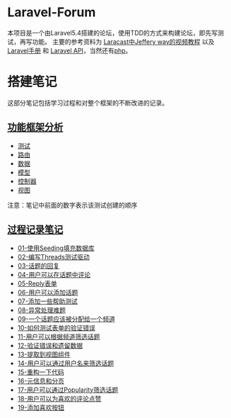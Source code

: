 # Laravel-Forum
本项目是一个由Laravel5.4搭建的论坛，使用TDD的方式来构建论坛，即先写测试，再写功能。
主要的参考资料为 [Laracast中Jeffery way的视频教程](https://laracasts.com/series/lets-build-a-forum-with-laravel) 以及 [Laravel手册](https://laravel.com/docs/5.4) 和 [Laravel API](http://devdocs.io/laravel~5.4/)，当然还有[php](http://php.net)。

# 搭建笔记
这部分笔记包括学习过程和对整个框架的不断改进的记录。

## [功能框架分析](https://github.com/Gijera/Laravel-Forum/tree/master/论坛搭建笔记/论坛总图分析)
* [测试](https://github.com/Gijera/Laravel-Forum/blob/master/论坛搭建笔记/论坛总图分析/测试.md)
* [路由](https://github.com/Gijera/Laravel-Forum/blob/master/论坛搭建笔记/论坛总图分析/路由.md)
* [数据](https://github.com/Gijera/Laravel-Forum/blob/master/论坛搭建笔记/论坛总图分析/数据.md)
* [模型](https://github.com/Gijera/Laravel-Forum/blob/master/论坛搭建笔记/论坛总图分析/模型.md)
* [控制器](https://github.com/Gijera/Laravel-Forum/blob/master/论坛搭建笔记/论坛总图分析/控制器.md)
* [视图](https://github.com/Gijera/Laravel-Forum/blob/master/论坛搭建笔记/论坛总图分析/视图.md)

注意：笔记中前面的数字表示该测试创建的顺序

## [过程记录笔记](https://github.com/Gijera/Laravel-Forum/tree/master/论坛搭建笔记/搭建过程笔记)
* [01-使用Seeding填充数据库](https://github.com/Gijera/Laravel-Forum/blob/master/论坛搭建笔记/搭建过程笔记/01-使用Seeding填充数据库.md)
* [02-编写Threads测试驱动](https://github.com/Gijera/Laravel-Forum/blob/master/论坛搭建笔记/搭建过程笔记/02-编写Threads测试驱动.md)
* [03-话题的回复](https://github.com/Gijera/Laravel-Forum/blob/master/论坛搭建笔记/搭建过程笔记/03-话题的回复.md)
* [04-用户可以在话题中评论](https://github.com/Gijera/Laravel-Forum/blob/master/论坛搭建笔记/搭建过程笔记/04-用户可以在话题中评论.md)
* [05-Reply表单](https://github.com/Gijera/Laravel-Forum/blob/master/论坛搭建笔记/搭建过程笔记/05-Reply表单.md)
* [06-用户可以添加话题](https://github.com/Gijera/Laravel-Forum/blob/master/论坛搭建笔记/搭建过程笔记/06-用户可以添加话题.md)
* [07-添加一些帮助测试](https://github.com/Gijera/Laravel-Forum/blob/master/论坛搭建笔记/搭建过程笔记/07-添加一些帮助测试.md)
* [08-异常处理难题](https://github.com/Gijera/Laravel-Forum/blob/master/论坛搭建笔记/搭建过程笔记/08-异常处理难题.md)
* [09-一个话题应该被分配给一个频道](https://github.com/Gijera/Laravel-Forum/blob/master/论坛搭建笔记/搭建过程笔记/09-一个话题应该被分配给一个频道.md)
* [10-如何测试表单的验证错误](https://github.com/Gijera/Laravel-Forum/blob/master/论坛搭建笔记/搭建过程笔记/10-如何测试表单的验证错误.md)
* [11-用户可以根据频道筛选话题](https://github.com/Gijera/Laravel-Forum/blob/master/论坛搭建笔记/搭建过程笔记/11-用户可以根据频道筛选话题.md)
* [12-验证错误和遗留数据](https://github.com/Gijera/Laravel-Forum/blob/master/论坛搭建笔记/搭建过程笔记/12-验证错误和遗留数据.md)
* [13-提取到视图组件](https://github.com/Gijera/Laravel-Forum/blob/master/论坛搭建笔记/搭建过程笔记/13-提取到视图组件.md)
* [14-用户可以通过用户名来筛选话题](https://github.com/Gijera/Laravel-Forum/blob/master/论坛搭建笔记/搭建过程笔记/14-用户可以通过用户名来筛选话题.md)
* [15-重构一下代码](https://github.com/Gijera/Laravel-Forum/blob/master/论坛搭建笔记/搭建过程笔记/15-重构一下代码.md)
* [16-元信息和分页](https://github.com/Gijera/Laravel-Forum/blob/master/论坛搭建笔记/搭建过程笔记/16-元信息和分页.md)
* [17-用户可以通过Popularity筛选话题](https://github.com/Gijera/Laravel-Forum/blob/master/论坛搭建笔记/搭建过程笔记/17-用户可以通过Popularity筛选话题.md)
* [18-用户可以为喜欢的评论点赞](https://github.com/Gijera/Laravel-Forum/blob/master/论坛搭建笔记/搭建过程笔记/18-用户可以为喜欢的评论点赞.md)
* [19-添加喜欢按钮](https://github.com/Gijera/Laravel-Forum/blob/master/论坛搭建笔记/搭建过程笔记/19-添加喜欢按钮.md)